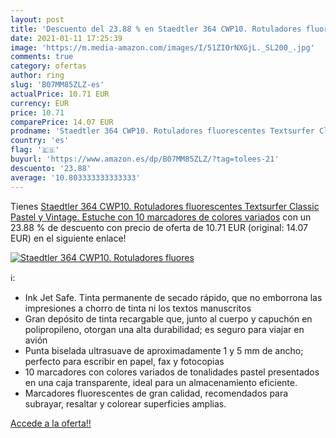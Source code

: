 ```yaml
---
layout: post
title: 'Descuento del 23.88 % en Staedtler 364 CWP10. Rotuladores fluores'
date: 2021-01-11 17:25:39
image: 'https://m.media-amazon.com/images/I/51ZIOrNXGjL._SL200_.jpg'
comments: true
category: ofertas
author: ring
slug: 'B07MM85ZLZ-es'
actualPrice: 10.71 EUR
currency: EUR
price: 10.71
comparePrice: 14.07 EUR
prodname: 'Staedtler 364 CWP10. Rotuladores fluorescentes Textsurfer Classic Pastel y Vintage. Estuche con 10 marcadores de colores variados'
country: 'es'
flag: '🇪🇸'
buyurl: 'https://www.amazon.es/dp/B07MM85ZLZ/?tag=tolees-21'
descuento: '23.88'
average: '10.803333333333333'
---
```


Tienes [Staedtler 364 CWP10. Rotuladores fluorescentes Textsurfer Classic Pastel y Vintage. Estuche con 10 marcadores de colores variados](https://www.amazon.es/dp/B07MM85ZLZ/?tag=tolees-21) con un 23.88 % de descuento con precio de oferta de 10.71 EUR (original: 14.07 EUR) en el siguiente enlace!

[![Staedtler 364 CWP10. Rotuladores fluores](https://m.media-amazon.com/images/I/51ZIOrNXGjL._SL200_.jpg)](https://www.amazon.es/dp/B07MM85ZLZ/?tag=tolees-21)

ℹ️:

- Ink Jet Safe. Tinta permanente de secado rápido, que no emborrona las impresiones a chorro de tinta ni los textos manuscritos
- Gran depósito de tinta recargable que, junto al cuerpo y capuchón en polipropileno, otorgan una alta durabilidad; es seguro para viajar en avión
- Punta biselada ultrasuave de aproximadamente 1 y 5 mm de ancho; perfecto para escribir en papel, fax y fotocopias
- 10 marcadores con colores variados de tonalidades pastel presentados en una caja transparente, ideal para un almacenamiento eficiente.
- Marcadores fluorescentes de gran calidad, recomendados para subrayar, resaltar y colorear superficies amplias.

[Accede a la oferta!!](https://www.amazon.es/dp/B07MM85ZLZ/?tag=tolees-21)
